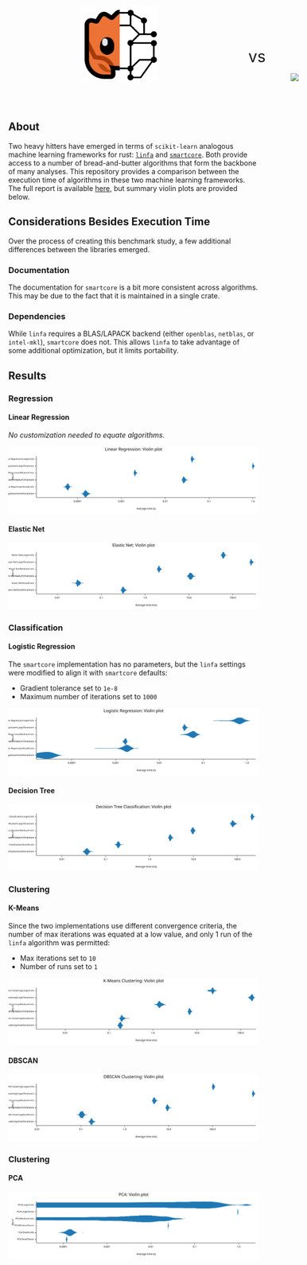 <div style="width:600px; height: 200px; display: table; text-align: center; margin:auto;">
    <img src="https://raw.githubusercontent.com/rust-ml/linfa/1ba884495e4e2c44d2ef68b220da1f525ad518a5/mascot.svg" width="150"> 
    <span style="display: table-cell; vertical-align: middle; font-size: 32px;">vs</span>
    <img src="https://smartcorelib.org/assets/logo/smartcore.png" width="150">
</div>

## About
Two heavy hitters have emerged in terms of `scikit-learn` analogous machine learning frameworks for rust: [`linfa`](https://rust-ml.github.io/linfa/) and [`smartcore`](https://smartcorelib.org/). Both provide access to a number of bread-and-butter algorithms that form the backbone of many analyses. This repository provides a comparison between the execution time of algorithms in these two machine learning frameworks. The full report is available [here](criterion/report/index.html), but summary violin plots are provided below.

## Considerations Besides Execution Time
Over the process of creating this benchmark study, a few additional differences between the libraries emerged.

### Documentation
The documentation for `smartcore` is a bit more consistent across algorithms. This may be due to the fact that it is maintained in a single crate.

### Dependencies
While `linfa` requires a BLAS/LAPACK backend (either `openblas`, `netblas`, or `intel-mkl`), `smartcore` does not. This allows `linfa` to take advantage of some additional optimization, but it limits portability.

## Results
### Regression
#### Linear Regression
_No customization needed to equate algorithms._

![](criterion/Linear%20Regression/report/violin.svg)

#### Elastic Net

![](criterion/Elastic%20Net/report/violin.svg)

### Classification
#### Logistic Regression

The `smartcore` implementation has no parameters, but the `linfa` settings were modified to align it with `smartcore` defaults:

- Gradient tolerance set to `1e-8`
- Maximum number of iterations set to `1000`

![](criterion/Logistic%20Regression/report/violin.svg)

#### Decision Tree

![](criterion/Decision%20Tree%20Classification/report/violin.svg)


### Clustering
#### K-Means

Since the two implementations use different convergence criteria, the number of max iterations was equated at a low value, and only 1 run of the `linfa` algorithm was permitted:

- Max iterations set to `10`
- Number of runs set to `1`

![](criterion/K-Means%20Clustering/report/violin.svg)

#### DBSCAN

![](criterion/DBSCAN%20Clustering/report/violin.svg)

### Clustering
#### PCA
![](criterion/PCA/report/violin.svg)